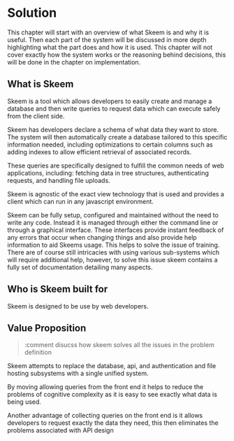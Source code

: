 # Solution

This chapter will start with an overview of what Skeem is and why it is useful. Then each part of the system will be discussed in more depth highlighting what the part does and how it is used. This chapter will not cover exactly how the system works or the reasoning behind decisions, this will be done in the chapter on implementation.

## What is Skeem

Skeem is a tool which allows developers to easily create and manage a database and then write queries to request data which can execute safely from the client side.

Skeem has developers declare a schema of what data they want to store. The system will then automatically create a database tailored to this specific information needed, including optimizations to certain columns such as adding indexes to allow efficient retrieval of associated records.

These queries are specifically designed to fulfill the common needs of web applications, including: fetching data in tree structures, authenticating requests, and handling file uploads.

Skeem is agnostic of the exact view technology that is used and provides a client which can run in any javascript environment.

Skeem can be fully setup, configured and maintained without the need to write any code. Instead it is managed through either the command line or through a graphical interface. These interfaces provide instant feedback of any errors that occur when changing things and also provide help information to aid Skeems usage. This helps to solve the issue of training. There are of course still intricacies with using various sub-systems which will require additional help, however, to solve this issue skeem contains a fully set of documentation detailing many aspects.

## Who is Skeem built for

Skeem is designed to be use by web developers.

## Value Proposition

> :comment disucss how skeem solves all the issues in the problem definition

Skeem attempts to replace the database, api, and authentication and file hosting subsystems with a single unified system.

By moving allowing queries from the front end it helps to reduce the problems of cognitive complexity as it is easy to see exactly what data is being used.

Another advantage of collecting queries on the front end is it allows developers to request exactly the data they need, this then eliminates the problems associated with API design

<!-- ---

Skeem wraps a standard object relational database but augments its functionality by providing a new query interface which is easily sanitizeable and so can be executed directly from the client side. This greatly helps to decouple the API and View layers and the view can directly query for its relevant information. This new query interfaces is designed around tree data structures and so meshes nicely with the needs of the view layer. Skeem fully manages this underlying database and the user is not required to understand how it is layed out or utilized nor do they require any knowledge of SQL to utilize Skeem.

> :comment auto generate an API based upon the database thus removing some coupling
> The ability to query from the browser fully eliminates the need for a dedicated API.

> :comment built in authentication

Skeem also provides a full authentication system capable of identifying and tracking users as well as being able limit their access to resources as necessary.

> :comment Skeem requires no code. no training required.

> :comment runs a server constantly listening to http requests

Skeem runs as a service and communication is done via http using a pure json API. This allows browsers to easily communicate with it as all ship with the ability to serialize and parse json data as well as send http requests.

> :comment websockets for live updates

Skeem exposes update events through web sockets to enable clients to automatically fetch data when it beomces stale. This allows data to be more aggressivley cached and the interactiveness of sites increased.

> :comment Must not limit the options for the view

---

Skeem replaces the database, api, authentication and file storage parts of a website. It provides all this functionallity under a single unified strcuture. -->

